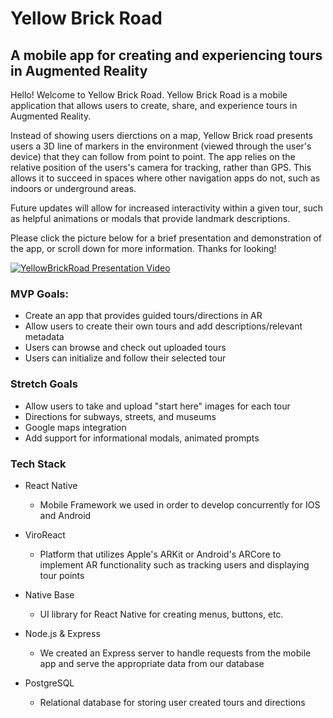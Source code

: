 # Yellow Brick Road



## A mobile app for creating and experiencing tours in Augmented Reality


  Hello! Welcome to Yellow Brick Road. Yellow Brick Road is a mobile application that allows users to create, share, and experience tours in Augmented Reality. 
  
  Instead of showing users dierctions on a map, Yellow Brick road presents users a 3D line of markers in the environment (viewed through the user's device) that they can follow from point to point. The app relies on the relative position of the users's camera for tracking, rather than GPS. This allows it to succeed in spaces where other navigation apps do not, such as indoors or underground areas. 
  
  Future updates will allow for increased interactivity within a given tour, such as helpful animations or modals that provide landmark descriptions.

  Please click the picture below for a brief presentation and demonstration of the app, or scroll down for more information. Thanks for looking!


  [![YellowBrickRoad Presentation Video](https://img.youtube.com/vi/qAMLpsmQKNo/0.jpg)](https://www.youtube.com/watch?v=qAMLpsmQKNo "YellowBrickRoad Presentation Video")


### MVP Goals:


- Create an app that provides guided tours/directions in AR
- Allow users to create their own tours and add descriptions/relevant metadata
- Users can browse and check out uploaded tours
- Users can initialize and follow their selected tour

### Stretch Goals


- Allow users to take and upload "start here" images for each tour
- Directions for subways, streets, and museums
- Google maps integration
- Add support for informational modals, animated prompts

### Tech Stack


- React Native
  - Mobile Framework we used in order to develop concurrently for IOS and Android

- ViroReact
  - Platform that utilizes Apple's ARKit or Android's ARCore to implement AR functionality such as tracking users and displaying tour points

- Native Base
  - UI library for React Native for creating menus, buttons, etc.

- Node.js & Express
  - We created an Express server to handle requests from the mobile app and serve the appropriate data from our database

- PostgreSQL
  - Relational database for storing user created tours and directions

